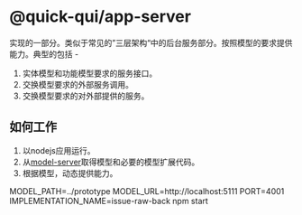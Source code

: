 # @quick-qui/app-server

实现的一部分。类似于常见的”三层架构“中的后台服务部分。按照模型的要求提供能力。典型的包括 -

1. 实体模型和功能模型要求的服务接口。
1. 交换模型要求的外部服务调用。
1. 交换模型要求的对外部提供的服务。

## 如何工作

1. 以nodejs应用运行。
1. 从[model-server](http://github.com/quickqui/model-server)取得模型和必要的模型扩展代码。
1. 根据模型，动态提供能力。


MODEL_PATH=../prototype MODEL_URL=http://localhost:5111 PORT=4001 IMPLEMENTATION_NAME=issue-raw-back npm start
